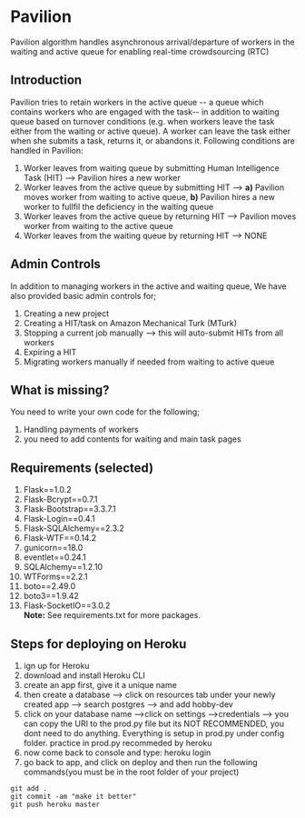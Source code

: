 # Pavilion
Pavilion algorithm handles asynchronous arrival/departure of workers in the waiting and active queue for enabling real-time crowdsourcing (RTC)
## Introduction
Pavilion tries to retain workers in the active queue -- a queue which contains workers who are engaged with the task-- in addition to waiting queue based on turnover conditions (e.g. when workers leave the task either from the waiting or active queue). A worker can leave the task either when she submits a task, returns it, or abandons it.
Following conditions are handled in Pavilion:
1) Worker leaves from waiting queue by submitting Human Intelligence Task (HIT) --> Pavilion hires a new worker
2) Worker leaves from the active queue by submitting HIT --> **a)** Pavilion moves worker from waiting to active queue, **b)** Pavilion hires a new worker to fullfil the deficiency in the waiting queue
3) Worker leaves from the active queue by returning HIT --> Pavilion moves worker from waiting to the active queue
4) Worker leaves from the waiting queue by returning HIT --> NONE

## Admin Controls
In addition to managing workers in the active and waiting queue, We have also provided basic admin controls for;
1. Creating a new project
2. Creating a HIT/task on Amazon Mechanical Turk (MTurk)
3. Stopping a current job manually --> this will auto-submit HITs from all workers
4. Expiring a HIT 
5. Migrating workers manually if needed from waiting to active queue

## What is missing?
You need to write your own code for the following;
1. Handling payments of workers
2. you need to add contents for waiting and main task pages

## Requirements (selected)
1. Flask==1.0.2
2. Flask-Bcrypt==0.7.1
3. Flask-Bootstrap==3.3.7.1
4. Flask-Login==0.4.1
5. Flask-SQLAlchemy==2.3.2
6. Flask-WTF==0.14.2
7. gunicorn==18.0
8. eventlet==0.24.1
9. SQLAlchemy==1.2.10
10. WTForms==2.2.1
11. boto==2.49.0
12. boto3==1.9.42
13. Flask-SocketIO==3.0.2   
**Note:** See requirements.txt for more packages.

## Steps for deploying on Heroku
1. ign up for Heroku
2. download and install Heroku CLI
3. create an app first, give it a unique name
4. then create a database --> click on resources tab under your newly created app --> search postgres --> and add hobby-dev 
5. click on your database name -->click on settings -->credentials --> you can copy the URI to the prod.py file but its NOT RECOMMENDED, you dont need to do anything. Everything is setup in prod.py under config folder.
practice in prod.py recommeded by heroku
6. now come back to console and type: heroku login
7. go back to app, and click on deploy and then run the following commands(you must be in the root folder of your project)
```
git add .
git commit -am "make it better"
git push heroku master
```

